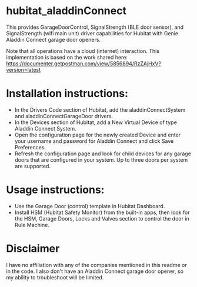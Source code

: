 # hubitat_aladdinConnect

This provides GarageDoorControl, SignalStrength (BLE door sensor), and SignalStrength (wifi main unit) driver capabilities for Hubitat with Genie Aladdin Connect garage door openers.

Note that all operations have a cloud (internet) interaction.  This implementation is based on the work shared here:  https://documenter.getpostman.com/view/5856894/RzZAjHxV?version=latest

# Installation instructions:

* In the Drivers Code section of Hubitat, add the aladdinConnectSystem and aladdinConnectGarageDoor drivers.
* In the Devices section of Hubitat, add a New Virtual Device of type Aladdin Connect System.
* Open the configuration page for the newly created Device and enter your username and password for Aladdin Connect and click Save Preferences.
* Refresh the configuration page and look for child devices for any garage doors that are configured in your system.  Up to three doors per system are supported.

# Usage instructions:

* Use the Garage Door (control) template in Hubitat Dashboard.
* Install HSM (Hubitat Safety Monitor) from the built-in apps, then look for the HSM, Garage Doors, Locks and Valves section to control the door in Rule Machine.

# Disclaimer

I have no affiliation with any of the companies mentioned in this readme or in the code.  I also don't have an Aladdin Connect garage door opener, so my ability to troubleshoot will be limited.
